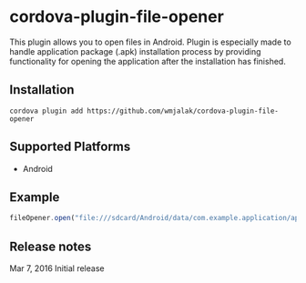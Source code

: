 # cordova-plugin-file-opener

This plugin allows you to open files in Android.
Plugin is especially made to handle application package (.apk) installation process by providing functionality for opening the application after the installation has finished.

## Installation

    cordova plugin add https://github.com/wmjalak/cordova-plugin-file-opener

## Supported Platforms

- Android

## Example

```````javascript
fileOpener.open("file:///sdcard/Android/data/com.example.application/application.apk");
```````

## Release notes

Mar 7, 2016
Initial release
